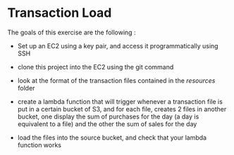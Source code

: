 # Transaction Load

The goals of this exercise are the following :

- Set up an EC2 using a key pair, and access it programmatically using SSH

- clone this project into the EC2 using the git command

- look at the format of the transaction files contained in the _resources_ folder

- create a lambda function that will trigger whenever a transaction file is put in a certain bucket of S3, and for each file, creates 2 files in another bucket, one display the sum of purchases for the day (a day is equivalent to a file) and the other the sum of sales for the day
  
- load the files into the source bucket, and check that your lambda function works